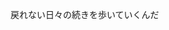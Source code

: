 戻れない日々の続きを歩いていくんだ
<!--- 
- 👋 Hi, I’m @ohaikenton
- 👀 I’m interested in ...
- 🌱 I’m currently learning ...
- 💞️ I’m looking to collaborate on ...
- 📫 How to reach me ...
--->
<!---
ohaikenton/ohaikenton is a ✨ special ✨ repository because its `README.md` (this file) appears on your GitHub profile.
You can click the Preview link to take a look at your changes.
--->
